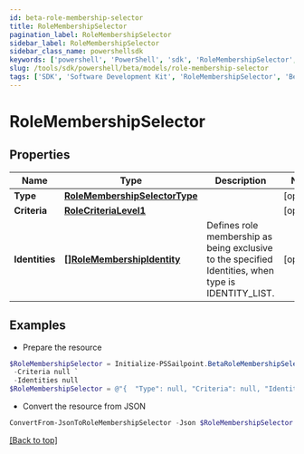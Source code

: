 ```yaml
---
id: beta-role-membership-selector
title: RoleMembershipSelector
pagination_label: RoleMembershipSelector
sidebar_label: RoleMembershipSelector
sidebar_class_name: powershellsdk
keywords: ['powershell', 'PowerShell', 'sdk', 'RoleMembershipSelector', 'BetaRoleMembershipSelector'] 
slug: /tools/sdk/powershell/beta/models/role-membership-selector
tags: ['SDK', 'Software Development Kit', 'RoleMembershipSelector', 'BetaRoleMembershipSelector']
---
```



# RoleMembershipSelector

## Properties

Name | Type | Description | Notes
------------ | ------------- | ------------- | -------------
**Type** | [**RoleMembershipSelectorType**](role-membership-selector-type) |  | [optional] 
**Criteria** | [**RoleCriteriaLevel1**](role-criteria-level1) |  | [optional] 
**Identities** | [**[]RoleMembershipIdentity**](role-membership-identity) | Defines role membership as being exclusive to the specified Identities, when type is IDENTITY_LIST. | [optional] 

## Examples

- Prepare the resource
```powershell
$RoleMembershipSelector = Initialize-PSSailpoint.BetaRoleMembershipSelector  -Type null `
 -Criteria null `
 -Identities null
$RoleMembershipSelector = @"{  "Type": null, "Criteria": null, "Identities": null }"@
```

- Convert the resource from JSON
```powershell
ConvertFrom-JsonToRoleMembershipSelector -Json $RoleMembershipSelector
```


[[Back to top]](#) 

